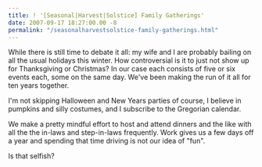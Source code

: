 ```yaml
---
title: ! '[Seasonal|Harvest|Solstice] Family Gatherings'
date: 2007-09-17 18:27:00.00 -8
permalink: "/seasonalharvestsolstice-family-gatherings.html"
---
```

While there is still time to debate it all: my wife and I are probably bailing on all the usual holidays this winter. How controversial is it to just not show up for Thanksgiving or Christmas? In our case each consists of five or six events each, some on the same day. We've been making the run of it all for ten years together.

I'm not skipping Halloween and New Years parties of course, I believe in pumpkins and silly costumes, and I subscribe to the Gregorian calendar.

We make a pretty mindful effort to host and attend dinners and the like with all the the in-laws and step-in-laws frequently. Work gives us a few days off a year and spending that time driving is not our idea of "fun".

Is that selfish?
